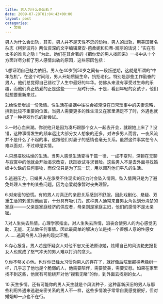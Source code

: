 ```yaml
---
title: 男人为什么会出轨？
date: 2009-07-28T01:04:43+00:00
layout: post
categories:
  - 文摘
---
```


男人为什么会出轨，其实，男人并不是天性不忠的动物，男人的出轨，用美国著名杂志《柯梦波丹》两位资深的文字编辑黛安-芭柔妮和贝蒂-凯丽的话说：“实在有太多的难言之隐！”为此，她们在其合著的《把你爱的男人找回来》一书中从十个方面详尽分析了男人感情出轨的原因，这些原因包括：

1.想证明自己魅力依旧。男人在40岁到50岁之间有一段叛逆期，这就是所谓的“中年危机”，在这个时间段，男人开始质疑生命，抗拒老化。特别是那些工作勤奋的男人，他们总觉得自己错过了人生中最好的年华。仿佛从来没有享受过生命的乐趣，而他们真正热爱的正是这些———及时行乐。于是，看到年轻的女孩子，他们就想要重新来过。

2.给性爱增加一份激情。性生活在婚姻中往往会被淹没在日常琐事中的夫妻忽略，排到比较不重要的位置。当男人需要更多的性生活又在家里满足不了时，外遇也就成了一种寻欢作乐的新尝试。

3.一时心血来潮。你说他只是因为凑巧跟那个女人一起去开会，就跟她上床了？没错，这种事情发生的频率远比大部分女人想象的还多。对许多男人而言，一夜风流并不是什么了不起的事，这跟他们对妻子的感情也毫无关系。虽然这件事实在令人难以面对，不过却是实情。
<!--more-->
4.只想摆脱枯燥的生活。当男人感觉生活变得千篇一律、一成不变时，深锁在无聊与寂寞中的他就会开始渴求改变，跃跃欲试寻求冒险。这些男人不是去外面寻找婚姻中欠缺的任何事物，而仅仅只是为了玩一玩，用以调剂他们平凡的生活。

5.逃避压力。已婚男人在承受不住现实的压力时会坠入情网。坠入情网只是为了避免处理人生中的某些问题，因为恋爱就像暂时丧失理智。

6.对亲密的恐慌。有的男人对真正的亲密关系感到不舒服，因此戏剧化、悬疑、双重生活的刺激对他而言，十分具有吸引力。这种男人通常来自男女角色划分清楚的家庭———父亲是家庭经济的供应者，母亲则是家庭主妇，他们的感情不是太亲密。

7.对人生失去热情。心理学家指出，对人生失去热情，沮丧会使男人的内心感觉无助、无能、无法做任何事情。因此最简单的解决方法是找一个善解人意的性感女人……逃离令男人沮丧的现实环境。

8.存心报复。男人若是怀疑女人对他不忠又无法原谅她，炫耀自己的风流艳史报复女人也就成了怒气冲天的男人难以打消的念头。

9.你不够关心他。也许你已经太习惯你男人的存在了，就好像后院里那棵老橡树一样，几乎忘了他也是个脆弱的人，他需要陪伴，需要赞美，需要安慰。如果在家里找不到这些，他就有可能绕开对他“视若无睹”的你，到外面去找别的女人。

10.天生多情。还有可能你的男人天生就是个风流种子，这种喜新厌旧的男人与那些利用外遇来逃避亲密关系的男人不一样，这些多情浪子常常自我感觉很好，但对婚姻却一点也不在行。